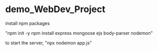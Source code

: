 # demo_WebDev_Project

install npm packages


"npm init -y
npm install express mongoose ejs body-parser nodemon"

to start the server, 
"npx nodemon app.js"
